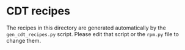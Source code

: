 # CDT recipes

The recipes in this directory are generated automatically by the
`gen_cdt_recipes.py` script. Please edit that script or the `rpm.py`
file to change them.
